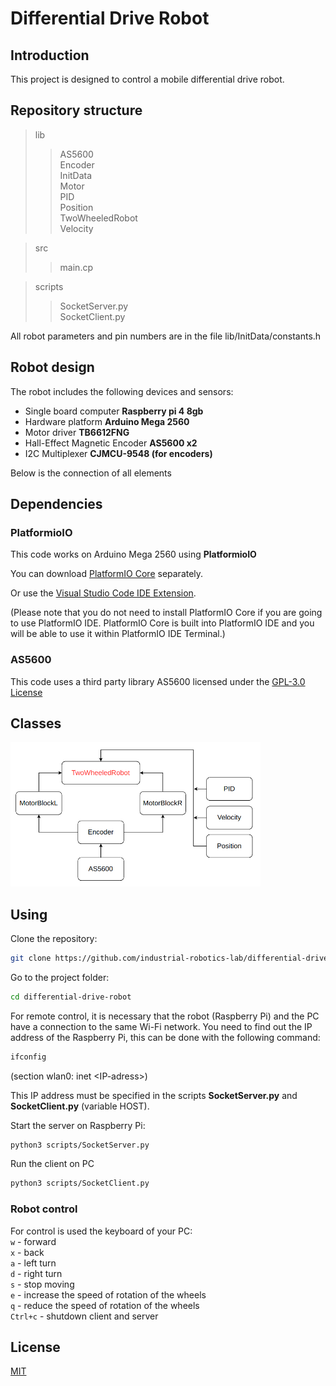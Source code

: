 

# Differential Drive Robot

## Introduction

This project is designed to control a mobile differential drive robot.

## Repository structure
> lib  
>> AS5600  
>> Encoder  
>> InitData  
>> Motor  
>> PID  
>> Position  
>> TwoWheeledRobot  
>> Velocity

>src
>> main.cp

> scripts
>> SocketServer.py  
>> SocketClient.py

All robot parameters and pin numbers are in the file lib/InitData/constants.h

## Robot design

The robot includes the following devices and sensors:

- Single board computer **Raspberry pi 4 8gb**
- Hardware platform **Arduino Mega 2560**
- Motor driver **TB6612FNG**
- Hall-Effect Magnetic Encoder **AS5600 x2**
- I2C Multiplexer **CJMCU-9548 (for encoders)**

Below is the connection of all elements

## Dependencies

### **PlatformioIO**

This code works on Arduino Mega 2560 using **PlatformioIO**

You can download [PlatformIO Core](https://docs.platformio.org/en/latest/core/installation.html#piocore-install-shell-commands) separately.

Or use the [Visual Studio Code IDE Extension](https://platformio.org/install/ide?install=vscode).

(Please note that you do not need to install PlatformIO Core if you are going to use PlatformIO IDE. PlatformIO Core is built into PlatformIO IDE and you will be able to use it within PlatformIO IDE Terminal.)

### AS5600

This code uses a third party library AS5600 licensed under the [GPL-3.0 License](https://choosealicense.com/licenses/gpl-3.0/)

## Classes

<!-- ![](https://github.com/AZhed/2WRobot/img/classes.png) -->
<img src="img/classes.png" width="400">

## Using

Clone the repository:

```bash
git clone https://github.com/industrial-robotics-lab/differential-drive-robot.git
```
Go to the project folder:
```bash
cd differential-drive-robot
```

For remote control, it is necessary that the robot (Raspberry Pi) and the PC have a connection to the same Wi-Fi network.
You need to find out the IP address of the Raspberry Pi, this can be done with the following command:
```bash
ifconfig
```
(section wlan0: inet \<IP-adress\>)

This IP address must be specified in the scripts **SocketServer.py** and **SocketClient.py** (variable HOST).

Start the server on Raspberry Pi:
```bash
python3 scripts/SocketServer.py
```


Run the client on PC
```bash
python3 scripts/SocketClient.py
```

### Robot control
For control is used the keyboard of your PC:  
`w` - forward  
`x` - back  
`a` - left turn  
`d` - right turn  
`s` - stop moving  
`e` - increase the speed of rotation of the wheels  
`q` - reduce the speed of rotation of the wheels  
`Ctrl+c` - shutdown client and server

## License

[MIT](https://choosealicense.com/licenses/mit/)
